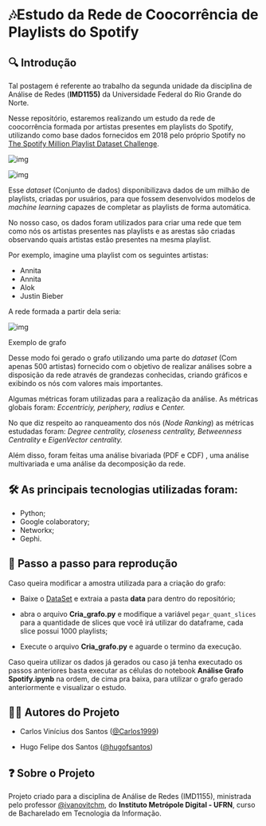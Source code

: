 # :notes:Estudo da Rede de Coocorrência de Playlists do Spotify 



## :mag: Introdução 

Tal postagem é referente ao trabalho da segunda unidade da disciplina de Análise de Redes (**IMD1155)** da Universidade Federal do Rio Grande do Norte.

Nesse repositório, estaremos realizando um estudo da rede de coocorrência formada por artistas presentes em playlists do Spotify, utilizando como base dados fornecidos em 2018 pelo próprio Spotify no [The Spotify Million Playlist Dataset Challenge](https://www.aicrowd.com/challenges/spotify-million-playlist-dataset-challenge).

![img](https://miro.medium.com/max/60/1*ekbwn2Eirwzyv6nuUB-KWA.png?q=20)

![img](https://miro.medium.com/max/700/1*ekbwn2Eirwzyv6nuUB-KWA.png)

Esse *dataset* (Conjunto de dados) disponibilizava dados de um milhão de playlists, criadas por usuários, para que fossem desenvolvidos modelos de *machine learning* capazes de completar as playlists de forma automática.

No nosso caso, os dados foram utilizados para criar uma rede que tem como nós os artistas presentes nas playlists e as arestas são criadas observando quais artistas estão presentes na mesma playlist.

Por exemplo, imagine uma playlist com os seguintes artistas:

- Annita
- Annita
- Alok
- Justin Bieber

A rede formada a partir dela seria:



![img](https://miro.medium.com/max/487/1*h2pVRe5223i7blf1FCL60w.png)

Exemplo de grafo

Desse modo foi gerado o grafo utilizando uma parte do *dataset* (Com apenas 500 artistas) fornecido com o objetivo de realizar análises sobre a disposição da rede através de grandezas conhecidas, criando gráficos e exibindo os nós com valores mais importantes.

Algumas métricas foram utilizadas para a realização da análise. As métricas globais foram: *Eccentriciy, periphery, radius* e *Center.*

No que diz respeito ao ranqueamento dos nós (*Node Ranking*) as métricas estudadas foram: *Degree centrality, closeness centrality, Betweenness Centrality* e *EigenVector centrality.*

Além disso, foram feitas uma análise bivariada (PDF e CDF) , uma análise multivariada e uma análise da decomposição da rede.



## :hammer_and_wrench: As principais tecnologias utilizadas foram:

- Python;
- Google colaboratory;
- Networkx;
- Gephi.



## :large_blue_diamond: Passo a passo para reprodução



Caso queira modificar a amostra utilizada para a criação do grafo:

* Baixe o [DataSet](https://www.aicrowd.com/challenges/spotify-million-playlist-dataset-challenge/dataset_files) e extraia a pasta **data** para dentro do repositório; 

* abra o arquivo **Cria_grafo.py** e modifique a variável `pegar_quant_slices` para a quantidade de slices que você irá utilizar do dataframe, cada slice possui 1000 playlists;
* Execute o arquivo **Cria_grafo.py** e aguarde o termino da execução.

Caso queira utilizar os dados já gerados ou caso já tenha executado os passos anteriores basta executar as células do notebook **Análise Grafo Spotify.ipynb** na ordem, de cima pra baixa, para utilizar o grafo gerado anteriormente e visualizar o estudo.



## :man_technologist: Autores do Projeto

* Carlos Vinícius dos Santos ([@Carlos1999](https://github.com/carlos1999))

* Hugo Felipe dos Santos ([@hugofsantos](https://github.com/hugofsantos))

  

## :question: Sobre o Projeto

Projeto criado para a disciplina de Análise de Redes (IMD1155), ministrada pelo professor [@ivanovitchm](https://github.com/ivanovitchm), do **Instituto Metrópole Digital - UFRN**, curso de Bacharelado em Tecnologia da Informação.